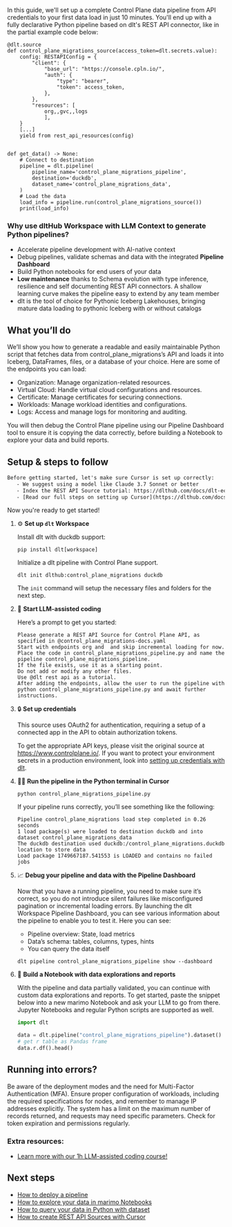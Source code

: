 In this guide, we'll set up a complete Control Plane data pipeline from API credentials to your first data load in just 10 minutes. You'll end up with a fully declarative Python pipeline based on dlt's REST API connector, like in the partial example code below:

```python-outcome
@dlt.source
def control_plane_migrations_source(access_token=dlt.secrets.value):
    config: RESTAPIConfig = {
        "client": {
            "base_url": "https://console.cpln.io/",
            "auth": {
                "type": "bearer",
                "token": access_token,
            },
        },
        "resources": [
            org,,gvc,,logs
            ],
    }
    [...]
    yield from rest_api_resources(config)


def get_data() -> None:
    # Connect to destination
    pipeline = dlt.pipeline(
        pipeline_name='control_plane_migrations_pipeline',
        destination='duckdb',
        dataset_name='control_plane_migrations_data', 
    )
    # Load the data
    load_info = pipeline.run(control_plane_migrations_source())
    print(load_info) 
```

### Why use dltHub Workspace with LLM Context to generate Python pipelines?

- Accelerate pipeline development with AI-native context
- Debug pipelines, validate schemas and data with the integrated **Pipeline Dashboard**
- Build Python notebooks for end users of your data
- **Low maintenance** thanks to Schema evolution with type inference, resilience and self documenting REST API connectors. A shallow learning curve makes the pipeline easy to extend by any team member
- dlt is the tool of choice for Pythonic Iceberg Lakehouses, bringing mature data loading to pythonic Iceberg with or without catalogs

## What you’ll do

We’ll show you how to generate a readable and easily maintainable Python script that fetches data from control_plane_migrations’s API and loads it into Iceberg, DataFrames, files, or a database of your choice. Here are some of the endpoints you can load:

- Organization: Manage organization-related resources.
- Virtual Cloud: Handle virtual cloud configurations and resources.
- Certificate: Manage certificates for securing connections.
- Workloads: Manage workload identities and configurations.
- Logs: Access and manage logs for monitoring and auditing.

You will then debug the Control Plane pipeline using our Pipeline Dashboard tool to ensure it is copying the data correctly, before building a Notebook to explore your data and build reports.

## Setup & steps to follow

```default
Before getting started, let's make sure Cursor is set up correctly:
   - We suggest using a model like Claude 3.7 Sonnet or better
   - Index the REST API Source tutorial: https://dlthub.com/docs/dlt-ecosystem/verified-sources/rest_api/ and add it to context as **@dlt rest api**
   - [Read our full steps on setting up Cursor](https://dlthub.com/docs/dlt-ecosystem/llm-tooling/cursor-restapi#23-configuring-cursor-with-documentation)
```

Now you're ready to get started!

1. ⚙️ **Set up `dlt` Workspace**
    
    Install dlt with duckdb support:
    ```shell
    pip install dlt[workspace]
    ```

    Initialize a dlt pipeline with Control Plane support.
    ```shell
    dlt init dlthub:control_plane_migrations duckdb
    ```

    The `init` command will setup the necessary files and folders for the next step.
    
2. 🤠 **Start LLM-assisted coding**
    
    Here’s a prompt to get you started:
    
    ```prompt
    Please generate a REST API Source for Control Plane API, as specified in @control_plane_migrations-docs.yaml 
    Start with endpoints org and  and skip incremental loading for now. 
    Place the code in control_plane_migrations_pipeline.py and name the pipeline control_plane_migrations_pipeline. 
    If the file exists, use it as a starting point. 
    Do not add or modify any other files. 
    Use @dlt rest api as a tutorial. 
    After adding the endpoints, allow the user to run the pipeline with python control_plane_migrations_pipeline.py and await further instructions.
    ```

    
3. 🔒 **Set up credentials** 
    
    This source uses OAuth2 for authentication, requiring a setup of a connected app in the API to obtain authorization tokens.
    
    To get the appropriate API keys, please visit the original source at https://www.controlplane.io/.
    If you want to protect your environment secrets in a production environment, look into [setting up credentials with dlt](https://dlthub.com/docs/walkthroughs/add_credentials).
    
4. 🏃‍♀️ **Run the pipeline in the Python terminal in Cursor**
    
    ```shell
    python control_plane_migrations_pipeline.py
    ```
    
    If your pipeline runs correctly, you’ll see something like the following:
    
    ```shell
    Pipeline control_plane_migrations load step completed in 0.26 seconds
    1 load package(s) were loaded to destination duckdb and into dataset control_plane_migrations_data
    The duckdb destination used duckdb:/control_plane_migrations.duckdb location to store data
    Load package 1749667187.541553 is LOADED and contains no failed jobs
    ```
    
5. 📈 **Debug your pipeline and data with the Pipeline Dashboard**

    Now that you have a running pipeline, you need to make sure it’s correct, so you do not introduce silent failures like misconfigured pagination or incremental loading errors. By launching the dlt Workspace Pipeline Dashboard, you can see various information about the pipeline to enable you to test it. Here you can see:
    - Pipeline overview: State, load metrics
    - Data’s schema: tables, columns, types, hints
    - You can query the data itself
    
    ```shell
    dlt pipeline control_plane_migrations_pipeline show --dashboard
    ```
    
6. 🐍 **Build a Notebook with data explorations and reports**

    With the pipeline and data partially validated, you can continue with custom data explorations and reports. To get started, paste the snippet below into a new marimo Notebook and ask your LLM to go from there. Jupyter Notebooks and regular Python scripts are supported as well.

    
    ```python
    import dlt

   data = dlt.pipeline("control_plane_migrations_pipeline").dataset()
   # get r table as Pandas frame
   data.r.df().head()
    ```

## Running into errors?

Be aware of the deployment modes and the need for Multi-Factor Authentication (MFA). Ensure proper configuration of workloads, including the required specifications for nodes, and remember to manage IP addresses explicitly. The system has a limit on the maximum number of records returned, and requests may need specific parameters. Check for token expiration and permissions regularly.

### Extra resources:

- [Learn more with our 1h LLM-assisted coding course!](https://www.youtube.com/watch?v=GGid70rnJuM)

## Next steps

- [How to deploy a pipeline](https://dlthub.com/docs/walkthroughs/deploy-a-pipeline)
- [How to explore your data in marimo Notebooks](https://dlthub.com/docs/general-usage/dataset-access/marimo)
- [How to query your data in Python with dataset](https://dlthub.com/docs/general-usage/dataset-access/dataset)
- [How to create REST API Sources with Cursor](https://dlthub.com/docs/dlt-ecosystem/llm-tooling/cursor-restapi)